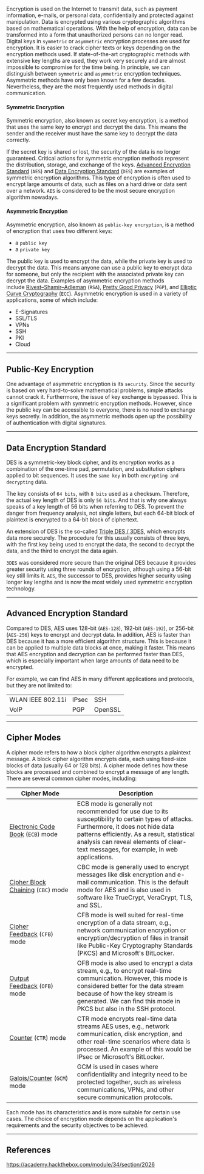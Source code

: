 Encryption is used on the Internet to transmit data, such as payment information, e-mails, or personal data, confidentially and protected against manipulation. Data is encrypted using various cryptographic algorithms based on mathematical operations. With the help of encryption, data can be transformed into a form that unauthorized persons can no longer read. Digital keys in `symmetric` or `asymmetric` encryption processes are used for encryption. It is easier to crack cipher texts or keys depending on the encryption methods used. If state-of-the-art cryptographic methods with extensive key lengths are used, they work very securely and are almost impossible to compromise for the time being. In principle, we can distinguish between `symmetric` and `asymmetric` encryption techniques. Asymmetric methods have only been known for a few decades. Nevertheless, they are the most frequently used methods in digital communication.

#### Symmetric Encryption

Symmetric encryption, also known as secret key encryption, is a method that uses the same key to encrypt and decrypt the data. This means the sender and the receiver must have the same key to decrypt the data correctly.

If the secret key is shared or lost, the security of the data is no longer guaranteed. Critical actions for symmetric encryption methods represent the distribution, storage, and exchange of the keys. [Advanced Encryption Standard](https://en.wikipedia.org/wiki/Advanced_Encryption_Standard) (`AES`) and [Data Encryption Standard](https://en.wikipedia.org/wiki/Data_Encryption_Standard) (`DES`) are examples of symmetric encryption algorithms. This type of encryption is often used to encrypt large amounts of data, such as files on a hard drive or data sent over a network. `AES` is considered to be the most secure encryption algorithm nowadays.

#### Asymmetric Encryption

Asymmetric encryption, also known as `public-key encryption`, is a method of encryption that uses two different keys:

- a `public key`
- a `private key`

The public key is used to encrypt the data, while the private key is used to decrypt the data. This means anyone can use a public key to encrypt data for someone, but only the recipient with the associated private key can decrypt the data. Examples of asymmetric encryption methods include [Rivest–Shamir–Adleman](https://en.wikipedia.org/wiki/RSA_\(cryptosystem\)) (`RSA`), [Pretty Good Privacy](https://en.wikipedia.org/wiki/Pretty_Good_Privacy) (`PGP`), and [Elliptic Curve Cryptography](https://en.wikipedia.org/wiki/Elliptic-curve_cryptography) (`ECC`). Asymmetric encryption is used in a variety of applications, some of which include:

- E-Signatures
- SSL/TLS
- VPNs
- SSH
- PKI
- Cloud

---

## Public-Key Encryption

One advantage of asymmetric encryption is its `security`. Since the security is based on very hard-to-solve mathematical problems, simple attacks cannot crack it. Furthermore, the issue of key exchange is bypassed. This is a significant problem with symmetric encryption methods. However, since the public key can be accessible to everyone, there is no need to exchange keys secretly. In addition, the asymmetric methods open up the possibility of authentication with digital signatures.

---

## Data Encryption Standard

DES is a symmetric-key block cipher, and its encryption works as a combination of the one-time pad, permutation, and substitution ciphers applied to bit sequences. It uses the `same key` in both `encrypting and decrypting` data.

The key consists of `64 bits`, with `8 bits` used as a checksum. Therefore, the actual key length of DES is only `56 bits`. And that is why one always speaks of a key length of 56 bits when referring to DES. To prevent the danger from frequency analysis, not single letters, but each 64-bit block of plaintext is encrypted to a 64-bit block of ciphertext.

An extension of DES is the so-called [Triple DES / 3DES](https://en.wikipedia.org/wiki/Triple_DES), which encrypts data more securely. The procedure for this usually consists of three keys, with the first key being used to encrypt the data, the second to decrypt the data, and the third to encrypt the data again.

`3DES` was considered more secure than the original DES because it provides greater security using three rounds of encryption, although using a 56-bit key still limits it. `AES`, the successor to DES, provides higher security using longer key lengths and is now the most widely used symmetric encryption technology.

---

## Advanced Encryption Standard

Compared to DES, AES uses 128-bit (`AES-128`), 192-bit (`AES-192`), or 256-bit (`AES-256`) keys to encrypt and decrypt data. In addition, AES is faster than DES because it has a more efficient algorithm structure. This is because it can be applied to multiple data blocks at once, making it faster. This means that AES encryption and decryption can be performed faster than DES, which is especially important when large amounts of data need to be encrypted.

For example, we can find AES in many different applications and protocols, but they are not limited to:

||||
|---|---|---|
|WLAN IEEE 802.11i|IPsec|SSH|
|VoIP|PGP|OpenSSL|

---

## Cipher Modes

A cipher mode refers to how a block cipher algorithm encrypts a plaintext message. A block cipher algorithm encrypts data, each using fixed-size blocks of data (usually 64 or 128 bits). A cipher mode defines how these blocks are processed and combined to encrypt a message of any length. There are several common cipher modes, including:

|**Cipher Mode**|**Description**|
|---|---|
|[Electronic Code Book](https://en.wikipedia.org/wiki/Block_cipher_mode_of_operation) (`ECB`) mode|ECB mode is generally not recommended for use due to its susceptibility to certain types of attacks. Furthermore, it does not hide data patterns efficiently. As a result, statistical analysis can reveal elements of clear-text messages, for example, in web applications.|
|[Cipher Block Chaining](https://en.wikipedia.org/wiki/Block_cipher_mode_of_operation#CBC) (`CBC`) mode|CBC mode is generally used to encrypt messages like disk encryption and e-mail communication. This is the default mode for AES and is also used in software like TrueCrypt, VeraCrypt, TLS, and SSL.|
|[Cipher Feedback](https://en.wikipedia.org/wiki/Block_cipher_mode_of_operation#Cipher_feedback_\(CFB\)) (`CFB`) mode|CFB mode is well suited for real-time encryption of a data stream, e.g., network communication encryption or encryption/decryption of files in transit like Public-Key Cryptography Standards (PKCS) and Microsoft's BitLocker.|
|[Output Feedback](https://en.wikipedia.org/wiki/Block_cipher_mode_of_operation#OFB) (`OFB`) mode|OFB mode is also used to encrypt a data stream, e.g., to encrypt real-time communication. However, this mode is considered better for the data stream because of how the key stream is generated. We can find this mode in PKCS but also in the SSH protocol.|
|[Counter](https://en.wikipedia.org/wiki/Block_cipher_mode_of_operation#CTR) (`CTR`) mode|CTR mode encrypts real-time data streams AES uses, e.g., network communication, disk encryption, and other real-time scenarios where data is processed. An example of this would be IPsec or Microsoft's BitLocker.|
|[Galois/Counter](https://en.wikipedia.org/wiki/Galois/Counter_Mode) (`GCM`) mode|GCM is used in cases where confidentiality and integrity need to be protected together, such as wireless communications, VPNs, and other secure communication protocols.|

Each mode has its characteristics and is more suitable for certain use cases. The choice of encryption mode depends on the application's requirements and the security objectives to be achieved.

---

## References

https://academy.hackthebox.com/module/34/section/2026